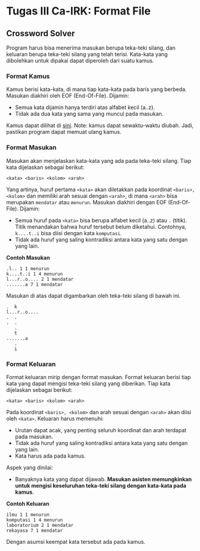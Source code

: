# Tugas III Ca-IRK: Format File

## Crossword Solver

Program harus bisa menerima masukan berupa teka-teki silang, dan keluaran berupa teka-teki silang yang telah terisi. Kata-kata yang dibolehkan untuk dipakai dapat diperoleh dari suatu kamus.

### Format Kamus

Kamus berisi kata-kata, di mana tiap kata-kata pada baris yang berbeda. Masukan diakhiri oleh EOF (End-Of-File). Dijamin:

- Semua kata dijamin hanya terdiri atas alfabet kecil (a..z).
- Tidak ada dua kata yang sama yang muncul pada masukan.

Kamus dapat dilihat di [sini](sini). Note: kamus dapat sewaktu-waktu diubah. Jadi, pastikan program dapat memuat ulang kamus.

### Format Masukan

Masukan akan menjelaskan kata-kata yang ada pada teka-teki silang. Tiap kata dijelaskan sebagai berikut:

	<kata> <baris> <kolom> <arah>

Yang artinya, huruf pertama `<kata>` akan diletakkan pada koordinat `<baris>, <kolom>` dan memiliki arah sesuai dengan `<arah>`, di mana `<arah>` bisa merupakan `mendatar` atau `menurun`. Masukan diakhiri dengan EOF (End-Of-File). Dijamin:

- Semua huruf pada `<kata>` bisa berupa alfabet kecil (a..z) atau `.` (titik). Titik menandakan bahwa huruf tersebut belum diketahui. Contohnya, `k....t..i` bisa diisi dengan kata `komputasi`.
- Tidak ada huruf yang saling kontradiksi antara kata yang satu dengan yang lain.

**Contoh Masukan**

	.l.. 1 1 menurun
	k....t..i 1 4 menurun
	l...r..o.... 2 1 mendatar
	.......a 7 1 mendatar

Masukan di atas dapat digambarkan oleh teka-teki silang di bawah ini.

	.  k
	l...r..o....
	.  .
	.  .
       .
       t
    .......a
       .
       i

### Format Keluaran

Format keluaran mirip dengan format masukan. Format keluaran berisi tiap kata yang dapat mengisi teka-teki silang yang diberikan. Tiap kata dijelaskan sebagai berikut:

	<kata> <baris> <kolom> <arah>

Pada koordinat `<baris>, <kolom>` dan arah sesuai dengan `<arah>` akan diisi oleh `<kata>`. Keluaran harus memenuhi:

- Urutan dapat acak, yang penting seluruh koordinat dan arah terdapat pada masukan.
- Tidak ada huruf yang saling kontradiksi antara kata yang satu dengan yang lain.
- Kata harus ada pada kamus.

Aspek yang dinilai:

- Banyaknya kata yang dapat dijawab. **Masukan asisten memungkinkan untuk mengisi keseluruhan teka-teki silang dengan kata-kata pada kamus**.

**Contoh Keluaran**

	ilmu 1 1 menurun
	komputasi 1 4 menurun
	laboratorium 2 1 mendatar
	rekayasa 7 1 mendatar

Dengan asumsi keempat kata tersebut ada pada kamus.